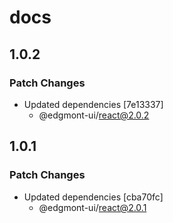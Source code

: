 # docs

## 1.0.2

### Patch Changes

- Updated dependencies [7e13337]
  - @edgmont-ui/react@2.0.2

## 1.0.1

### Patch Changes

- Updated dependencies [cba70fc]
  - @edgmont-ui/react@2.0.1
